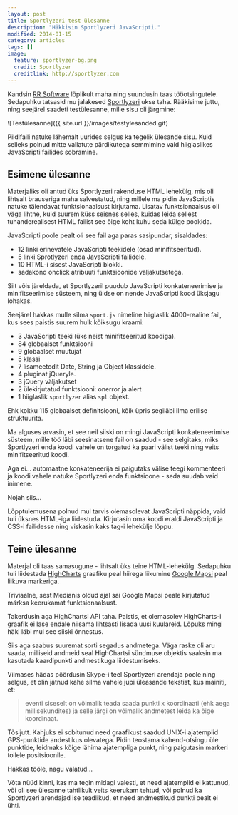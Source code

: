 ```yaml
---
layout: post
title: Sportlyzeri test-ülesanne
description: "Häkkisin Sportlyzeri JavaScripti."
modified: 2014-01-15
category: articles
tags: []
image:
  feature: sportlyzer-bg.png
  credit: Sportlyzer
  creditlink: http://sportlyzer.com
---
```


Kandsin [RR Software][] lõplikult maha ning suundusin taas
tööotsingutele.  Sedapuhku tatsasid mu jalakesed [Sportlyzeri][] ukse
taha.  Rääkisime juttu, ning seejärel saadeti testülesanne, mille sisu
oli järgmine:

![Testülesanne]({{ site.url }}/images/testylesanded.gif)

Pildifaili natuke lähemalt uurides selgus ka tegelik ülesande sisu.
Kuid selleks polnud mitte vallatute pärdikutega semmimine vaid
hiiglaslikes JavaScripti failides sobramine.

## Esimene ülesanne

Materjaliks oli antud üks Sportlyzeri rakenduse HTML lehekülg, mis oli
lihtsalt brauseriga maha salvestatud, ning millele ma pidin
JavaScriptis natuke täiendavat funktsionaalsust kirjutama.  Lisatav
funktsionaalsus oli väga lihtne, kuid suurem küss seisnes selles,
kuidas leida sellest tuhanderealisest HTML failist see õige koht kuhu
seda külge pookida.

JavaScripti poole pealt oli see fail aga paras sasipundar, sisaldades:

- 12 linki erinevatele JavaScripti teekidele (osad minifitseeritud).
- 5 linki Sprotlyzeri enda JavaScripti failidele.
- 10 HTML-i sisest JavaScripti blokki.
- sadakond onclick atribuuti funktsioonide väljakutsetega.

Siit võis järeldada, et Sportlyzeril puudub JavaScripti
konkateneerimise ja minifitseerimise süsteem, ning üldse on nende
JavaScripti kood üksjagu lohakas.

Seejärel hakkas mulle silma `sport.js` nimeline hiiglaslik
4000-realine fail, kus sees paistis suurem hulk kõiksugu kraami:

- 3 JavaScripti teeki (üks neist minifitseeritud koodiga).
- 84 globaalset funktsiooni
- 9 globaalset muutujat
- 5 klassi
- 7 lisameetodit Date, String ja Object klassidele.
- 4 pluginat jQueryle.
- 3 jQuery väljakutset
- 2 ülekirjutatud funktsiooni: onerror ja alert
- 1 hiiglaslik `sportlyzer` alias `spl` objekt.

Ehk kokku 115 globaalset definitsiooni, kõik üpris segiläbi ilma
erilise struktuurita.

Ma alguses arvasin, et see neil siiski on mingi JavaScripti
konkateneerimise süsteem, mille töö läbi seesinatsene fail on saadud -
see selgitaks, miks Sportlyzeri enda koodi vahele on torgatud ka paari
välist teeki ning veits minifitseeritud koodi.

Aga ei... automaatne konkateneerija ei paigutaks välise teegi
kommenteeri ja koodi vahele natuke Sportlyzeri enda funktsioone - seda
suudab vaid inimene.

Nojah siis...

Lõpptulemusena polnud mul tarvis olemasolevat JavaScripti näppida,
vaid tuli üksnes HTML-iga liidestuda.  Kirjutasin oma koodi eraldi
JavaScripti ja CSS-i failidesse ning viskasin kaks tag-i lehekülje
lõppu.

## Teine ülesanne

Materjal oli taas samasugune - lihtsalt üks teine HTML-lehekülg.
Sedapuhku tuli liidestada [HighCharts][] graafiku peal hiirega
liikumine [Google Mapsi][] peal liikuva markeriga.

Triviaalne, sest Medianis oldud ajal sai Google Mapsi peale kirjutatud
märksa keerukamat funktsionaalsust.

Takerdusin aga HighChartsi API taha.  Paistis, et olemasolev
HighCharts-i graafik ei lase endale niisama lihtsasti lisada uusi
kuulareid.  Lõpuks mingi häki läbi mul see siiski õnnestus.

Siis aga saabus suuremat sorti segadus andmetega.  Väga raske oli aru
saada, milliseid andmeid seal HighChartsi sündmuse objektis saaksin ma
kasutada kaardipunkti andmestikuga liidestumiseks.

Viimases hädas pöördusin Skype-i teel Sportlyzeri arendaja poole ning
selgus, et olin jätnud kahe silma vahele jupi üleasande tekstist, kus
mainiti, et:

> eventi siseselt on võimalik teada saada punkti x koordinaati (ehk
> aega millisekundites) ja selle järgi on võimalik andmetest leida ka
> õige koordinaat.

Tõsijutt.  Kahjuks ei sobitunud need graafikust saadud UNIX-i
ajatemplid GPS-punktide andestikus olevatega.  Pidin teostama
kahend-otsingu üle punktide, leidmaks kõige lähima ajatempliga punkt,
ning paigutasin markeri tollele positsioonile.

Hakkas tööle, nagu valatud...

Võta nüüd kinni, kas ma tegin midagi valesti, et need ajatemplid ei
kattunud, või oli see ülesanne tahtlikult veits keerukam tehtud, või
polnud ka Sportlyzeri arendajad ise teadlikud, et need andmestikud
punkti pealt ei ühti.


[RR Software]: /2013/12/17/ports-uleliigset-koodi/
[Sportlyzeri]: https://www.sportlyzer.com/
[HighCharts]: http://api.highcharts.com/highcharts
[Google Mapsi]: https://developers.google.com/maps/documentation/javascript/reference

